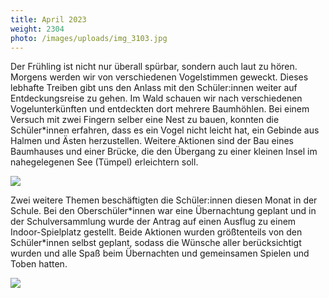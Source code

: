 ```yaml
---
title: April 2023
weight: 2304
photo: /images/uploads/img_3103.jpg
---
```

Der Frühling ist nicht nur überall spürbar, sondern auch laut zu hören. Morgens werden wir von verschiedenen Vogelstimmen geweckt. Dieses lebhafte Treiben gibt uns den Anlass mit den Schüler:innen weiter auf Entdeckungsreise zu gehen. Im Wald schauen wir nach verschiedenen Vogelunterkünften und entdeckten dort mehrere Baumhöhlen. Bei einem Versuch mit zwei Fingern selber eine Nest zu bauen, konnten die Schüler*innen erfahren, dass es ein Vogel nicht leicht hat, ein Gebinde aus Halmen und Ästen herzustellen. Weitere Aktionen sind der Bau eines Baumhauses und einer Brücke, die den Übergang zu einer kleinen Insel im nahegelegenen See (Tümpel) erleichtern soll.

![](/images/uploads/img_3109.jpg)

Zwei weitere Themen beschäftigten die Schüler:innen diesen Monat in der Schule. Bei den Oberschüler\*innen war eine Übernachtung geplant und in der Schulversammlung wurde der Antrag auf einen Ausflug zu einem Indoor-Spielplatz gestellt. Beide Aktionen wurden größtenteils von den Schüler\*innen selbst geplant, sodass die Wünsche aller berücksichtigt wurden und alle Spaß beim Übernachten und gemeinsamen Spielen und Toben hatten.

![](/images/uploads/img_3014.jpg)